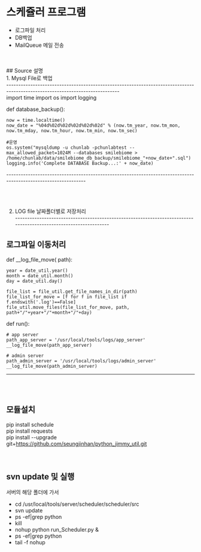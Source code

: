 # 스케쥴러 프로그램<br>
 - 로그파일 처리<br>
 - DB백업<br>
 - MailQueue 메일 전송<br>
 <br>
 <br>
## Source 설명 <br>
1. Mysql File로 백업<br>
-----------------------------------------------------------------------------------------------------------------------------<br>
import time
import os
import logging

def database_backup():
    
    now = time.localtime()
    now_date = "%04d%02d%02d%02d%02d%02d" % (now.tm_year, now.tm_mon, now.tm_mday, now.tm_hour, now.tm_min, now.tm_sec)

    #운영
    os.system("mysqldump -u chunlab -pchunlabtest --max_allowed_packet=1024M --databases smilebiome > /home/chunlab/data/smilebiome_db_backup/smilebiome_"+now_date+".sql")
    logging.info('Complete DATABASE Backup...:' + now_date)
---------------------------------------------------------------------------------------------------------------   <br> 

<br>
<br>

2. LOG file 날짜폴더별로 저장처리<br>
-----------------------------------------------------------------------------------------------------------------    <br>
## 로그파일 이동처리<br>
def __log_file_move( path):

    year = date_util.year()
    month = date_util.month()
    day = date_util.day()
    
    file_list = file_util.get_file_names_in_dir(path)
    file_list_for_move = [f for f in file_list if f.endswith('.log')==False]
    file_util.move_files(file_list_for_move, path, path+"/"+year+"/"+month+"/"+day)

def run():
    
    # app server
    path_app_server = '/usr/local/tools/logs/app_server'
    __log_file_move(path_app_server)
    
    # admin server
    path_admin_server = '/usr/local/tools/logs/admin_server'
    __log_file_move(path_admin_server)
------------------------------------------------------------------------------------------------------------------------------------    
<br>
<br>

## 모듈설치<br>
pip install schedule <br> 
pip install requests <br>
pip install --upgrade git+https://github.com/seungjinhan/python_jimmy_util.git<br>
<br>
<br>
## svn update 및 실행<br>
서버의 해당 폴더에 가서<br>
- cd /usr/local/tools/server/scheduler/scheduler/src<br>
- svn update<br>
- ps -ef|grep python<br>
- kill<br>
- nohup python run_Scheduler.py &<br>
- ps -ef|grep python<br>
- tail -f nohup<br>
